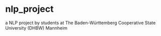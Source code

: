 # nlp_project
a NLP project by students at The Baden-Württemberg Cooperative State University (DHBW) Mannheim
